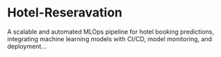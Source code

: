 # Hotel-Reseravation
A scalable and automated MLOps pipeline for hotel booking predictions, integrating machine learning models with CI/CD, model monitoring, and deployment...
